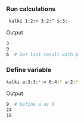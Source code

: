 ### Run calculations
```bash
 kalki 1:2:+ 3:2:^ $:3:-
```
Output
```bash
3
9
6  # Get last result with $
```
### Define variable
```bash
kalki a:3:3:*:= 6:4:* a:2:*
```
Output
```bash
9  # Define a as 9
24
18
```
